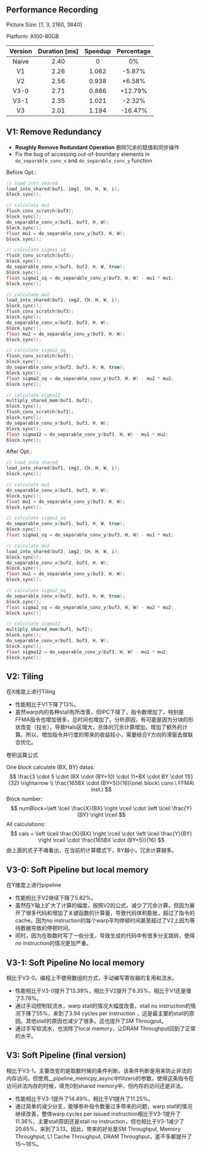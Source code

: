 ## Performance Recording

Picture Size: [1, 3, 2160, 3840]

Platform: A100-80GB

| Version | Duration [ms] | Speedup | Percentage |
| :-----: | :-----------: | :-----: | :--------: |
|  Naive  |     2.40      |    0    |     0%     |
|   V1    |     2.26      |  1.062  |   -5.87%   |
|   V2    |     2.56      |  0.938  |   +6.58%   |
|  V3-0   |     2.71      |  0.886  |  +12.79%   |
|  V3-1   |     2.35      |  1.021  |   -2.32%   |
|   V3    |     2.01      |  1.194  |  -16.47%   |



## V1: Remove Redundancy

- **Roughly Remove Redundant Operation** 删除冗余的赋值和同步操作
- Fix the bug of accessing out-of-boundary elements in `do_separable_conv_x` and `do_separable_conv_y` function

Before Opt.:
```cpp
// load into shared
load_into_shared(buf1, img1, CH, H, W, i);
block.sync();

// calculate mu1
flush_conv_scratch(buf3);
block.sync();
do_separable_conv_x(buf1, buf3, H, W);
block.sync();
float mu1 = do_separable_conv_y(buf3, H, W);
block.sync();

// calculate sigma1_sq
flush_conv_scratch(buf3);
block.sync();
do_separable_conv_x(buf1, buf3, H, W, true);
block.sync();
float sigma1_sq = do_separable_conv_y(buf3, H, W) - mu1 * mu1;
block.sync();

// calculate mu2
load_into_shared(buf2, img2, CH, H, W, i);
block.sync();
flush_conv_scratch(buf3);
block.sync();
do_separable_conv_x(buf2, buf3, H, W);
block.sync();
float mu2 = do_separable_conv_y(buf3, H, W);
block.sync();

// calculate sigma2_sq
flush_conv_scratch(buf3);
block.sync();
do_separable_conv_x(buf2, buf3, H, W, true);
block.sync();
float sigma2_sq = do_separable_conv_y(buf3, H, W) - mu2 * mu2;
block.sync();

// calculate sigma12
multiply_shared_mem(buf1, buf2);
block.sync();
flush_conv_scratch(buf3);
block.sync();
do_separable_conv_x(buf1, buf3, H, W);
block.sync();
float sigma12 = do_separable_conv_y(buf3, H, W) - mu1 * mu2;
block.sync();
```

After Opt.:
```cpp
// load into shared
load_into_shared(buf1, img1, CH, H, W, i);
block.sync();

// calculate mu1
do_separable_conv_x(buf1, buf3, H, W);
block.sync();
float mu1 = do_separable_conv_y(buf3, H, W);
block.sync();

// calculate sigma1_sq
do_separable_conv_x(buf1, buf3, H, W, true);
block.sync();
float sigma1_sq = do_separable_conv_y(buf3, H, W) - mu1 * mu1;

// calculate mu2
load_into_shared(buf2, img2, CH, H, W, i);
block.sync();
do_separable_conv_x(buf2, buf3, H, W);
block.sync();
float mu2 = do_separable_conv_y(buf3, H, W);
block.sync();

// calculate sigma2_sq
do_separable_conv_x(buf2, buf3, H, W, true);
block.sync();
float sigma2_sq = do_separable_conv_y(buf3, H, W) - mu2 * mu2;
block.sync();

// calculate sigma12
multiply_shared_mem(buf1, buf2);
block.sync();
do_separable_conv_x(buf1, buf3, H, W);
block.sync();
float sigma12 = do_separable_conv_y(buf3, H, W) - mu1 * mu2;
block.sync();
```

## V2: Tiling

在X维度上进行Tiling

- 性能相比于V1下降了13%。
- 虽然warp内的各种stall有所改善，但IPC下降了，指令数增加了，特别是FFMA指令也增加很多，总时间也增加了。分析原因，有可能是因为分块的形状改变（拉长），导致Halo区增大，总体的冗余计算增加，增加了额外的计算。所以，增加指令并行度的带来的收益较小，需要结合Y方向的滑窗去做联合优化。

卷积运算公式

One block calculate (BX, BY) datas: 
$$
\frac{3 \cdot 5 \cdot (BX \cdot (BY+10) \cdot 11+BX \cdot BY \cdot 11)}{32} \rightarrow \\ 
\frac{165BX \cdot (BY+5)}{16}(one\ block\ conv.\ FFMA\ inst.)
$$
Block number:
$$
numBlock=\left \lceil \frac{X}{BX} \right \rceil \cdot \left \lceil \frac{Y}{BY} \right \rceil
$$
All calculations:
$$
cals = \left \lceil \frac{X}{BX} \right \rceil \cdot \left \lceil \frac{Y}{BY} \right \rceil \cdot \frac{165BX \cdot (BY+5)}{16}
$$
由上面的式子不难看出，在当前的计算模式下，BY越小，冗余计算越多。

## V3-0: Soft Pipeline but local memory

在Y维度上进行pipeline

- 性能相比于V2继续下降了5.82%。
- 虽然在Y轴上扩大了计算的幅度，按照V2的公式，减少了冗余计算，但因为展开了很多代码和增加了关键函数的计算量，导致代码体积膨胀，超过了指令的cache。因为no instruction的每个warp平均停顿时间甚至超过了V2上因为等待数据导致的停顿时间。
- 同时，因为在取数时写了一些分支，导致生成的代码中有很多分支跳转，使得no instruction的情况更加严重。

## V3-1: Soft Pipeline No local memory

相比于V3-0，编程上不使用数组的方式，手动编写寄存器的复用和流水。

- 性能相比于V3-0提升了13.39%，相比于V2提升了8.35%，相比于V1还是慢了3.78%。
- 通过手动控制软流水，warp stall的情况大幅度改善。stall no instruction的情况下降了55%，来到了3.94 cycles per instruction ，这是最主要的stall的原因。其他stall的原因也减少了很多。这也提升了SM Througput。
- 通过手写软流水，也消除了local memory，让DRAM Throughput回到了正常的水平。

## V3: Soft Pipeline (final version)

相比于V3-1，主要改变的是取数时候的条件判断。该条件判断是用来防止非法的内存访问。但使用__pipeline_memcpy_async中fillzero的参数，使得这条指令在访问非法内存的时候，填充0到shared memory中，但内存的访问还是非法。

- 性能相比于V3-1提升了14.49%，相比于V1提升了11.25%。
- 通过简单的减少分支，能够弥补指令数量过多带来的问题，warp stall的情况继续改善，整体warp cycles per issued instruction相比于V3-1提升了11.36%，主要stall原因还是stall no instruction，但也相比于V3-1减少了20.65%，来到了3.13。因此，带来的好处是SM Throughput, Memory Throughput, L1 Cache Throughput, DRAM Throughput，差不多都提升了15～16%。

